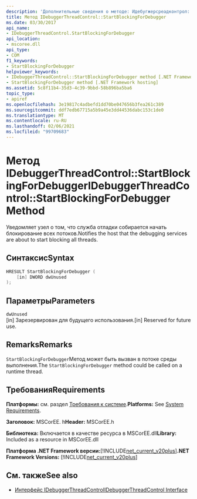 ```yaml
---
description: 'Дополнительные сведения о методе: Идебугжерсреадконтрол:: StartBlockingForDebugger'
title: Метод IDebuggerThreadControl::StartBlockingForDebugger
ms.date: 03/30/2017
api_name:
- IDebuggerThreadControl.StartBlockingForDebugger
api_location:
- mscoree.dll
api_type:
- COM
f1_keywords:
- StartBlockingForDebugger
helpviewer_keywords:
- IDebuggerThreadControl::StartBlockingForDebugger method [.NET Framework hosting]
- StartBlockingForDebugger method [.NET Framework hosting]
ms.assetid: 5c8f11b4-35d3-4c39-9bbd-58b896ba5ba6
topic_type:
- apiref
ms.openlocfilehash: 3e19817c4adbefd1dd70be047656b3fea261c389
ms.sourcegitcommit: ddf7edb67715a5b9a45e3dd44536dabc153c1de0
ms.translationtype: MT
ms.contentlocale: ru-RU
ms.lasthandoff: 02/06/2021
ms.locfileid: "99709683"
---
```

# <a name="idebuggerthreadcontrolstartblockingfordebugger-method"></a><span data-ttu-id="cf2cb-103">Метод IDebuggerThreadControl::StartBlockingForDebugger</span><span class="sxs-lookup"><span data-stu-id="cf2cb-103">IDebuggerThreadControl::StartBlockingForDebugger Method</span></span>

<span data-ttu-id="cf2cb-104">Уведомляет узел о том, что служба отладки собирается начать блокирование всех потоков.</span><span class="sxs-lookup"><span data-stu-id="cf2cb-104">Notifies the host that the debugging services are about to start blocking all threads.</span></span>  
  
## <a name="syntax"></a><span data-ttu-id="cf2cb-105">Синтаксис</span><span class="sxs-lookup"><span data-stu-id="cf2cb-105">Syntax</span></span>  
  
```cpp  
HRESULT StartBlockingForDebugger (  
    [in] DWORD dwUnused  
);  
```  
  
## <a name="parameters"></a><span data-ttu-id="cf2cb-106">Параметры</span><span class="sxs-lookup"><span data-stu-id="cf2cb-106">Parameters</span></span>  

 `dwUnused`  
 <span data-ttu-id="cf2cb-107">[in] Зарезервирован для будущего использования.</span><span class="sxs-lookup"><span data-stu-id="cf2cb-107">[in] Reserved for future use.</span></span>  
  
## <a name="remarks"></a><span data-ttu-id="cf2cb-108">Remarks</span><span class="sxs-lookup"><span data-stu-id="cf2cb-108">Remarks</span></span>  

 <span data-ttu-id="cf2cb-109">`StartBlockingForDebugger`Метод может быть вызван в потоке среды выполнения.</span><span class="sxs-lookup"><span data-stu-id="cf2cb-109">The `StartBlockingForDebugger` method could be called on a runtime thread.</span></span>  
  
## <a name="requirements"></a><span data-ttu-id="cf2cb-110">Требования</span><span class="sxs-lookup"><span data-stu-id="cf2cb-110">Requirements</span></span>  

 <span data-ttu-id="cf2cb-111">**Платформы:** см. раздел [Требования к системе](../../get-started/system-requirements.md).</span><span class="sxs-lookup"><span data-stu-id="cf2cb-111">**Platforms:** See [System Requirements](../../get-started/system-requirements.md).</span></span>  
  
 <span data-ttu-id="cf2cb-112">**Заголовок:** MSCorEE. h</span><span class="sxs-lookup"><span data-stu-id="cf2cb-112">**Header:** MSCorEE.h</span></span>  
  
 <span data-ttu-id="cf2cb-113">**Библиотека:** Включается в качестве ресурса в MSCorEE.dll</span><span class="sxs-lookup"><span data-stu-id="cf2cb-113">**Library:** Included as a resource in MSCorEE.dll</span></span>  
  
 <span data-ttu-id="cf2cb-114">**Платформа .NET Framework версии:**[!INCLUDE[net_current_v20plus](../../../../includes/net-current-v20plus-md.md)]</span><span class="sxs-lookup"><span data-stu-id="cf2cb-114">**.NET Framework Versions:** [!INCLUDE[net_current_v20plus](../../../../includes/net-current-v20plus-md.md)]</span></span>  
  
## <a name="see-also"></a><span data-ttu-id="cf2cb-115">См. также</span><span class="sxs-lookup"><span data-stu-id="cf2cb-115">See also</span></span>

- [<span data-ttu-id="cf2cb-116">Интерфейс IDebuggerThreadControl</span><span class="sxs-lookup"><span data-stu-id="cf2cb-116">IDebuggerThreadControl Interface</span></span>](idebuggerthreadcontrol-interface.md)
